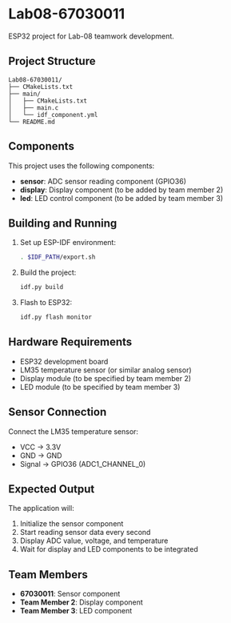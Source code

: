 # Lab08-67030011

ESP32 project for Lab-08 teamwork development.

## Project Structure

```
Lab08-67030011/
├── CMakeLists.txt
├── main/
│   ├── CMakeLists.txt
│   ├── main.c
│   └── idf_component.yml
└── README.md
```

## Components

This project uses the following components:
- **sensor**: ADC sensor reading component (GPIO36)
- **display**: Display component (to be added by team member 2)
- **led**: LED control component (to be added by team member 3)

## Building and Running

1. Set up ESP-IDF environment:
   ```bash
   . $IDF_PATH/export.sh
   ```

2. Build the project:
   ```bash
   idf.py build
   ```

3. Flash to ESP32:
   ```bash
   idf.py flash monitor
   ```

## Hardware Requirements

- ESP32 development board
- LM35 temperature sensor (or similar analog sensor)
- Display module (to be specified by team member 2)
- LED module (to be specified by team member 3)

## Sensor Connection

Connect the LM35 temperature sensor:
- VCC → 3.3V
- GND → GND
- Signal → GPIO36 (ADC1_CHANNEL_0)

## Expected Output

The application will:
1. Initialize the sensor component
2. Start reading sensor data every second
3. Display ADC value, voltage, and temperature
4. Wait for display and LED components to be integrated

## Team Members

- **67030011**: Sensor component
- **Team Member 2**: Display component
- **Team Member 3**: LED component
